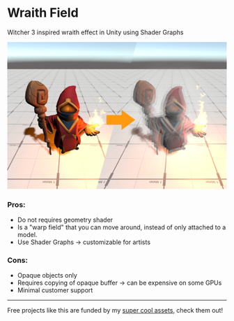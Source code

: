 # Wraith Field

Witcher 3 inspired wraith effect in Unity using Shader Graphs

![img](./Screenshots/Cover.png)

### Pros: 
 - Do not requires geometry shader
 - Is a "warp field" that you can move around, instead of only attached to a model.
 - Use Shader Graphs -> customizable for artists
### Cons:
 - Opaque objects only
 - Requires copying of opaque buffer -> can be expensive on some GPUs
 - Minimal customer support

---

Free projects like this are funded by my [super cool assets](https://assetstore.unity.com/packages/tools/gui/translucent-image-high-performance-blur-behind-ui-78464?aid=1011l4nGC), check them out!
